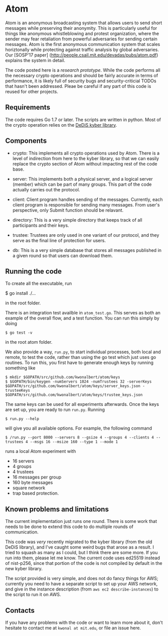 # Atom

Atom is an anonymous broadcasting system that allows users to send short
messages while preserving their anonymity. This is particularly useful for
things like anonymous whistleblowing and protest organization, where the sender
may fear retaliation from powerful adversaries for sending certain messages.
Atom is the first anonymous communication system that scales horiztonally while
protecting against traffic analysis by global adversaries. Our [SOSP'17 paper]
(http://people.csail.mit.edu/devadas/pubs/atom.pdf) explains the system in
detail.

The code posted here is a *research prototype*. While the code performs all the
necessary crypto operations and should be fairly accurate in terms of
performance, it is likely full of security bugs and security-criticial TODOs
that hasn't been addressed. Pleae be careful if any part of this code is reused
for other projects.

## Requirements

The code requires Go 1.7 or later. The scripts are written in python. Most of
the crypto operation relies on the [DeDiS kyber
library](https://github.com/dedis/kyber).

## Components

* crypto: This implements all crypto operations used by Atom. There is a level
of indirection from here to the kyber library, so that we can easily replace
the crypto section of Atom without impacting rest of the code base.

* server: This implements both a physical server, and a logical server (member)
which can be part of many groups. This part of the code actually carries out
the protocol.

* client: Client program handles sending of the messages. Currently, each client
program is responsible for sending many messages. From user's perspective, only
Submit function should be relavant.

* directory: This is a very simple directory that keeps track of all
participants and their keys.

* trustee: Trustees are only used in one variant of our protocol, and they serve
as the final line of protection for users.

* db: This is a very simple database that stores all messages published in a
given round so that users can download them.

## Running the code

To create all the executable, run

   $ go install ./...

in the root folder.

There is an integration test availble in `atom_test.go`. This serves as both an
example of the overall flow, and a test function. You can run this simply by
doing

    $ go test -v

in the root atom folder.

We also provide a way, `run.py`, to start individual processes, both local and
remote, to test the code, rather than using the go test which just uses go
routines. To run this, you first have to generate enough keys by running
something like

    $ mkdir $GOPATH/src/github.com/kwonalbert/atom/keys
    $ $GOPATH/bin/keygen -numServers 1024 -numTrustees 32 -serverKeys $GOPATH/src/github.com/kwonalbert/atom/keys/server_keys.json -trusteeKeys $GOPATH/src/github.com/kwonalbert/atom/keys/trustee_keys.json

The same keys can be used for all experiments afterwards. Once the keys are set
up, you are ready to run `run.py`. Running

    $ run.py --help

will give you all available options. For example, the following command

    $ /run.py --port 8000 --servers 8 --gsize 4 --groups 4 --clients 4 --trustees 4 --msgs 16 --msize 160 --type 1 --mode 1

runs a local Atom experiment with

* 16 servers
* 4 groups
* 4 trustees
* 16 messages per group
* 160 byte messages
* square network
* trap based protection.

## Known problems and limitations

The current implementation just runs one round. There is some work that needs
to be done to extend this code to do multiple rounds of communication.

This code was *very* recently migrated to the kyber library (from the old DeDiS
library), and I've caught some weird bugs that arose as a result. I tried to
squash as many as I could, but I think there are some more. If you run into
them, please let me know. The current code uses ed25519 instead of nist-p256,
since that portion of the code is not compiled by default in the new kyber library.

The script provided is very simple, and does not do fancy things for AWS;
currently you need to have a separate script to set up your AWS network, and
give in the instance description (from `aws ec2 describe-instances`) to the
script to run it on AWS.

## Contacts

If you have any problems with the code or want to learn more about it, don't
hesitate to contact me at `kwonal at mit.edu`, or file an issue here.
